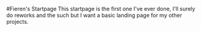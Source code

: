 #Fieren's Startpage
This startpage is the first one I've ever done, I'll surely do reworks and the such but I want a basic landing page for my other projects.
